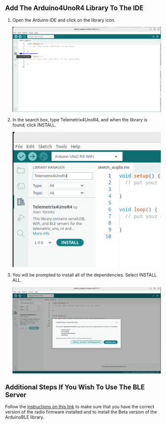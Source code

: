 ## Add The Arduino4UnoR4 Library To The IDE

1. Open the Arduino IDE and click on the library icon.

    ![](images/arduino_lib_install.png)


1. In the search box, type Telemetrix4UnoR4, and when the library is found, click INSTALL.

    ![](images/telemetrix4UnoR4.png)

1. You will be prompted to install all of the dependencies. Select INSTALL ALL.

    ![](images/telemetrixunor4_2.png)

## Additional Steps If You Wish To Use The BLE Server

Follow the [instructions on this link](https://forum.arduino.cc/t/radio-module-firmware-version-0-2-0-is-now-available/1147361)
to make sure that you have the correct version of 
the radio firmware installed and to install the Beta version of the ArduinoBLE library.


<br>
